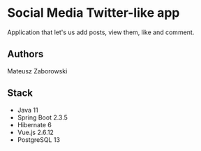 # Social Media Twitter-like app
Application that let's us add posts, view them, like and comment.

## Authors
Mateusz Zaborowski

## Stack
- Java 11
- Spring Boot 2.3.5
- Hibernate 6
- Vue.js  2.6.12
- PostgreSQL 13
